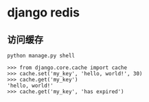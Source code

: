 # django redis

## 访问缓存

    python manage.py shell

    >>> from django.core.cache import cache
    >>> cache.set('my_key', 'hello, world!', 30)
    >>> cache.get('my_key')
    'hello, world!'
    >>> cache.get('my_key', 'has expired')

